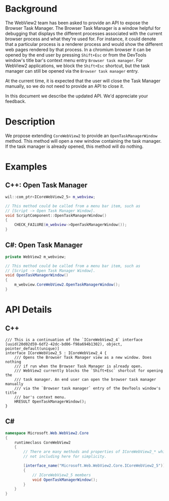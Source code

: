 # Background
The WebView2 team has been asked to provide an API to expose the Browser Task
Manager. The Browser Task Manager is a window helpful for debugging that 
displays the different processes associated with the current browser process and 
what they're used for. For instance, it could denote that a particular process 
is a renderer process and would show the different web pages rendered by that 
process. In a chromium browser it can be opened by the end user by pressing 
`Shift+Esc` or from the DevTools window's title bar's context menu entry 
`Browser task manager`. For WebView2 applications, we block the 
`Shift+Esc` shortcut, but the task manager can still be opened via the 
`Browser task manager` entry.

At the current time, it is expected that the user will close the Task 
Manager manually, so we do not need to provide an API to close it.

In this document we describe the updated API. We'd appreciate your feedback.

# Description
We propose extending `CoreWebView2` to provide an `OpenTaskManagerWindow` 
method. This method will open a new window containing the task manager. 
If the task manager is already opened, this method will do nothing.

# Examples
## C++: Open Task Manager

``` cpp
wil::com_ptr<ICoreWebView2_5> m_webview;

// This method could be called from a menu bar item, such as 
// [Script -> Open Task Manager Window]. 
void ScriptComponent::OpenTaskManagerWindow()
{
    CHECK_FAILURE(m_webview->OpenTaskManagerWindow());
}
```

## C#: Open Task Manager
```c#
private WebView2 m_webview;

// This method could be called from a menu bar item, such as 
// [Script -> Open Task Manager Window]. 
void OpenTaskManagerWindow()
{
    m_webview.CoreWebView2.OpenTaskManagerWindow();
}
```

# API Details
## C++
```
/// This is a continuation of the `ICoreWebView2_4` interface
[uuid(20d02d59-6df2-42dc-bd06-f98a694b1302), object, pointer_default(unique)]
interface ICoreWebView2_5 : ICoreWebView2_4 {
    /// Opens the Browser Task Manager view as a new window. Does nothing
    /// if run when the Browser Task Manager is already open.
    /// WebView2 currently blocks the `Shift+Esc` shortcut for opening the
    /// task manager. An end user can open the browser task manager manually
    /// via the `Browser task manager` entry of the DevTools window's title 
    /// bar's context menu.
    HRESULT OpenTaskManagerWindow();
}
```

## C#
```c#
namespace Microsoft.Web.WebView2.Core
{
    runtimeclass CoreWebView2
    {
        // There are many methods and properties of ICoreWebView2_* which I am
        // not including here for simplicity. 

        [interface_name("Microsoft.Web.WebView2.Core.ICoreWebView2_5")]
        {
            // ICoreWebView2_5 members
            void OpenTaskManagerWindow();
        }
    }
}
```
